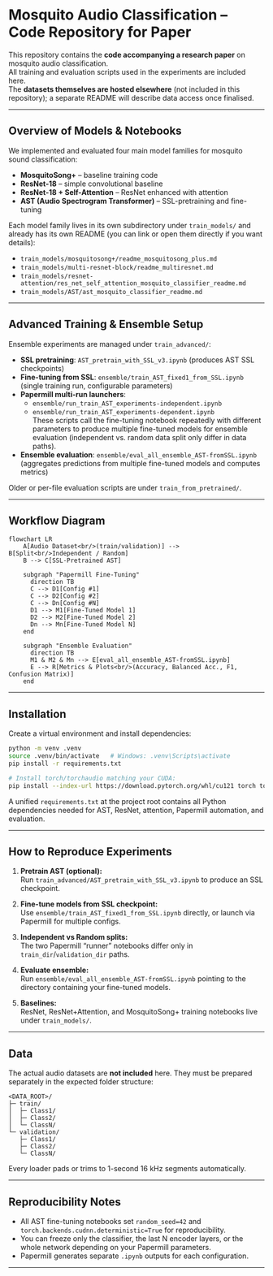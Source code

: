 # Mosquito Audio Classification – Code Repository for Paper

This repository contains the **code accompanying a research paper** on mosquito audio classification.  
All training and evaluation scripts used in the experiments are included here.  
The **datasets themselves are hosted elsewhere** (not included in this repository); a separate README will describe data access once finalised.

---

## Overview of Models & Notebooks

We implemented and evaluated four main model families for mosquito sound classification:

- **MosquitoSong+** – baseline training code
- **ResNet-18** – simple convolutional baseline
- **ResNet-18 + Self-Attention** – ResNet enhanced with attention
- **AST (Audio Spectrogram Transformer)** – SSL-pretraining and fine-tuning

Each model family lives in its own subdirectory under `train_models/` and already has its own README (you can link or open them directly if you want details):

- `train_models/mosquitosong+/readme_mosquitosong_plus.md`
- `train_models/multi-resnet-block/readme_multiresnet.md`
- `train_models/resnet-attention/res_net_self_attention_mosquito_classifier_readme.md`
- `train_models/AST/ast_mosquito_classifier_readme.md`

---

## Advanced Training & Ensemble Setup

Ensemble experiments are managed under `train_advanced/`:

- **SSL pretraining**: `AST_pretrain_with_SSL_v3.ipynb` (produces AST SSL checkpoints)
- **Fine-tuning from SSL**: `ensemble/train_AST_fixed1_from_SSL.ipynb` (single training run, configurable parameters)
- **Papermill multi-run launchers**:  
  - `ensemble/run_train_AST_experiments-independent.ipynb`  
  - `ensemble/run_train_AST_experiments-dependent.ipynb`  
  These scripts call the fine-tuning notebook repeatedly with different parameters to produce multiple fine-tuned models for ensemble evaluation (independent vs. random data split only differ in data paths).
- **Ensemble evaluation**: `ensemble/eval_all_ensemble_AST-fromSSL.ipynb` (aggregates predictions from multiple fine-tuned models and computes metrics)

Older or per-file evaluation scripts are under `train_from_pretrained/`.

---

## Workflow Diagram

```mermaid
flowchart LR
    A[Audio Dataset<br/>(train/validation)] --> B[Split<br/>Independent / Random]
    B --> C[SSL-Pretrained AST]

    subgraph "Papermill Fine-Tuning"
      direction TB
      C --> D1[Config #1]
      C --> D2[Config #2]
      C --> Dn[Config #N]
      D1 --> M1[Fine-Tuned Model 1]
      D2 --> M2[Fine-Tuned Model 2]
      Dn --> Mn[Fine-Tuned Model N]
    end

    subgraph "Ensemble Evaluation"
      direction TB
      M1 & M2 & Mn --> E[eval_all_ensemble_AST-fromSSL.ipynb]
      E --> R[Metrics & Plots<br/>(Accuracy, Balanced Acc., F1, Confusion Matrix)]
    end
```

---

## Installation

Create a virtual environment and install dependencies:

```bash
python -m venv .venv
source .venv/bin/activate   # Windows: .venv\Scripts\activate
pip install -r requirements.txt

# Install torch/torchaudio matching your CUDA:
pip install --index-url https://download.pytorch.org/whl/cu121 torch torchaudio torchvision
```

A unified `requirements.txt` at the project root contains all Python dependencies needed for AST, ResNet, attention, Papermill automation, and evaluation.

---

## How to Reproduce Experiments

1. **Pretrain AST (optional):**  
   Run `train_advanced/AST_pretrain_with_SSL_v3.ipynb` to produce an SSL checkpoint.

2. **Fine-tune models from SSL checkpoint:**  
   Use `ensemble/train_AST_fixed1_from_SSL.ipynb` directly, or launch via Papermill for multiple configs.

3. **Independent vs Random splits:**  
   The two Papermill “runner” notebooks differ only in `train_dir`/`validation_dir` paths.

4. **Evaluate ensemble:**  
   Run `ensemble/eval_all_ensemble_AST-fromSSL.ipynb` pointing to the directory containing your fine-tuned models.

5. **Baselines:**  
   ResNet, ResNet+Attention, and MosquitoSong+ training notebooks live under `train_models/`.

---

## Data

The actual audio datasets are **not included** here. They must be prepared separately in the expected folder structure:

```
<DATA_ROOT>/
├─ train/
│  ├─ Class1/
│  ├─ Class2/
│  └─ ClassN/
└─ validation/
   ├─ Class1/
   ├─ Class2/
   └─ ClassN/
```

Every loader pads or trims to 1-second 16 kHz segments automatically.

---

## Reproducibility Notes

- All AST fine-tuning notebooks set `random_seed=42` and `torch.backends.cudnn.deterministic=True` for reproducibility.
- You can freeze only the classifier, the last N encoder layers, or the whole network depending on your Papermill parameters.
- Papermill generates separate `.ipynb` outputs for each configuration.

---
